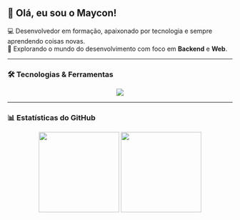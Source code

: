 ## 👋 Olá, eu sou o Maycon!

💻 Desenvolvedor em formação, apaixonado por tecnologia e sempre aprendendo coisas novas.  
🚀 Explorando o mundo do desenvolvimento com foco em **Backend** e **Web**.  

---

### 🛠️ Tecnologias & Ferramentas

<p align="center">
  <img src="https://skillicons.dev/icons?i=java,php,spring,mysql,html,css,js,github,react,nextjs,nodejs,python" />
</p>

---

### 📊 Estatísticas do GitHub

<p align="center">
  <img height="180em" src="https://github-readme-stats.vercel.app/api?username=mayconr4&show_icons=true&theme=tokyonight"/>
  <img height="180em" src="https://github-readme-stats.vercel.app/api/top-langs/?username=mayconr4&layout=compact&theme=tokyonight"/>
</p>
